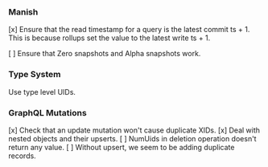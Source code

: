 ### Manish

[x] Ensure that the read timestamp for a query is the latest
  commit ts + 1. This is because rollups set the value to the latest write
  ts + 1.

[ ] Ensure that Zero snapshots and Alpha snapshots work.

### Type System

Use type level UIDs.

### GraphQL Mutations

[x] Check that an update mutation won't cause duplicate XIDs.
[x] Deal with nested objects and their upserts.
[ ] NumUids in deletion operation doesn't return any value.
[ ] Without upsert, we seem to be adding duplicate records.
